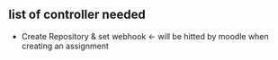 ## list of controller needed

- Create Repository & set webhook <- will be hitted by moodle when creating an assignment